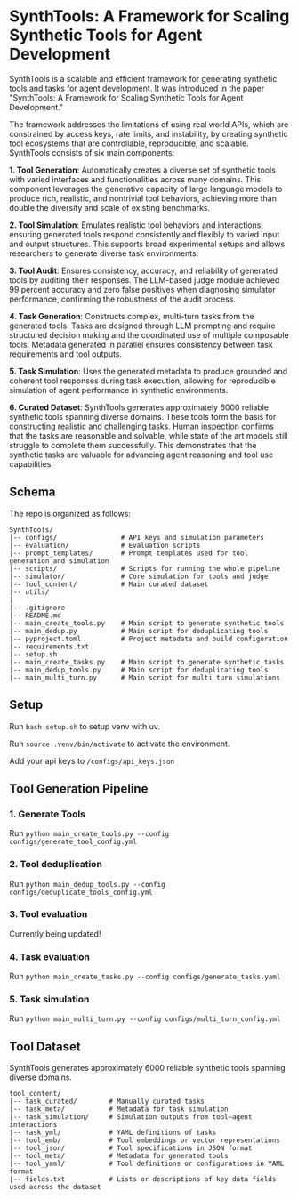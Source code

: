 # SynthTools: A Framework for Scaling Synthetic Tools for Agent Development

SynthTools is a scalable and efficient framework for generating synthetic tools and tasks for agent development. It was introduced in the paper "SynthTools: A Framework for Scaling Synthetic Tools for Agent Development."

The framework addresses the limitations of using real world APIs, which are constrained by access keys, rate limits, and instability, by creating synthetic tool ecosystems that are controllable, reproducible, and scalable. SynthTools consists of six main components:

**1. Tool Generation**: Automatically creates a diverse set of synthetic tools with varied interfaces and functionalities across many domains. This component leverages the generative capacity of large language models to produce rich, realistic, and nontrivial tool behaviors, achieving more than double the diversity and scale of existing benchmarks.

**2. Tool Simulation**: Emulates realistic tool behaviors and interactions, ensuring generated tools respond consistently and flexibly to varied input and output structures. This supports broad experimental setups and allows researchers to generate diverse task environments.

**3. Tool Audit**: Ensures consistency, accuracy, and reliability of generated tools by auditing their responses. The LLM-based judge module achieved 99 percent accuracy and zero false positives when diagnosing simulator performance, confirming the robustness of the audit process.

**4. Task Generation**: Constructs complex, multi-turn tasks from the generated tools. Tasks are designed through LLM prompting and require structured decision making and the coordinated use of multiple composable tools. Metadata generated in parallel ensures consistency between task requirements and tool outputs.

**5. Task Simulation**: Uses the generated metadata to produce grounded and coherent tool responses during task execution, allowing for reproducible simulation of agent performance in synthetic environments.

**6. Curated Dataset**: SynthTools generates approximately 6000 reliable synthetic tools spanning diverse domains. These tools form the basis for constructing realistic and challenging tasks. Human inspection confirms that the tasks are reasonable and solvable, while state of the art models still struggle to complete them successfully. This demonstrates that the synthetic tasks are valuable for advancing agent reasoning and tool use capabilities.

## Schema

The repo is organized as follows:

```
SynthTools/
|-- configs/                # API keys and simulation parameters
|-- evaluation/             # Evaluation scripts
|-- prompt_templates/       # Prompt templates used for tool generation and simulation
|-- scripts/                # Scripts for running the whole pipeline
|-- simulator/              # Core simulation for tools and judge
|-- tool_content/           # Main curated dataset
|-- utils/
|
|-- .gitignore
|-- README.md
|-- main_create_tools.py    # Main script to generate synthetic tools
|-- main_dedup.py           # Main script for deduplicating tools
|-- pyproject.toml          # Project metadata and build configuration
|-- requirements.txt
|-- setup.sh
|-- main_create_tasks.py    # Main script to generate synthetic tasks
|-- main_dedup_tools.py     # Main script for deduplicating tools
|-- main_multi_turn.py      # Main script for multi turn simulations
```

## Setup

Run `bash setup.sh` to setup venv with uv.

Run `source .venv/bin/activate` to activate the environment.

Add your api keys to `/configs/api_keys.json`

## Tool Generation Pipeline

### 1. Generate Tools 
Run `python main_create_tools.py --config configs/generate_tool_config.yml`

### 2. Tool deduplication 

Run `python main_dedup_tools.py --config configs/deduplicate_tools_config.yml`

### 3. Tool evaluation

Currently being updated!

### 4. Task evaluation

Run `python main_create_tasks.py --config configs/generate_tasks.yaml`

### 5. Task simulation

Run `python main_multi_turn.py --config configs/multi_turn_config.yml`

## Tool Dataset
SynthTools generates approximately 6000 reliable synthetic tools spanning diverse domains.

```
tool_content/
|-- task_curated/        # Manually curated tasks
|-- task_meta/           # Metadata for task simulation
|-- task_simulation/     # Simulation outputs from tool–agent interactions
|-- task_yml/            # YAML definitions of tasks
|-- tool_emb/            # Tool embeddings or vector representations
|-- tool_json/           # Tool specifications in JSON format
|-- tool_meta/           # Metadata for generated tools
|-- tool_yaml/           # Tool definitions or configurations in YAML format
|-- fields.txt           # Lists or descriptions of key data fields used across the dataset
```
 
